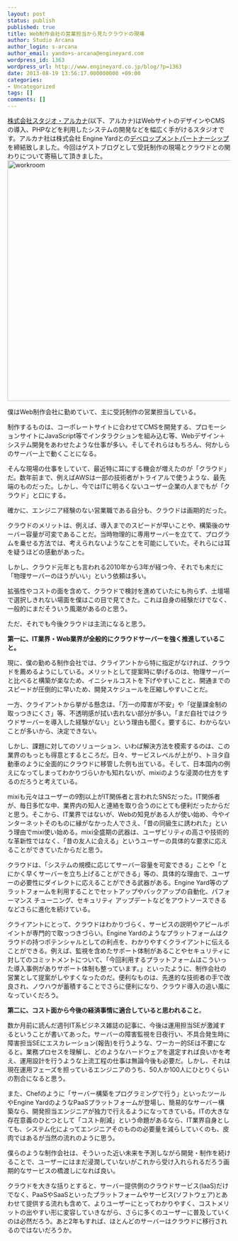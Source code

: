 ```yaml
---
layout: post
status: publish
published: true
title: Web制作会社の営業担当から見たクラウドの現場
author: Studio Arcana
author_login: s-arcana
author_email: yando+s-arcana@engineyard.com
wordpress_id: 1363
wordpress_url: http://www.engineyard.co.jp/blog/?p=1363
date: 2013-08-19 13:56:17.000000000 +09:00
categories:
- Uncategorized
tags: []
comments: []
---
```

<div class="note"><a href="http://www.s-arcana.co.jp/" target="_blank">株式会社スタジオ・アルカナ</a>(以下、アルカナ)はWebサイトのデザインやCMSの導入、PHPなどを利用したシステムの開発などを幅広く手がけるスタジオです。アルカナ社は株式会社 Engine Yardとの<a href="http://www.engineyard.co.jp/partners/developers" target="_blank">デベロップメントパートナーシップ</a>を締結致しました。今回はゲストブログとして受託制作の現場とクラウドとの関わりについて寄稿して頂きました。</div>

<img src="http://www.engineyard.co.jp/blog/wp-content/uploads/2013/08/workroom.jpg" alt="workroom" width="700" height="543" class="alignnone size-full wp-image-1407" />

僕はWeb制作会社に勤めていて、主に受託制作の営業担当している。

制作するものは、コーポレートサイトに合わせてCMSを開発する、プロモーションサイトにJavaScript等でインタラクションを組み込む等、Webデザイン＋システム開発をあわせたような仕事が多い。そしてそれらはもちろん、何かしらのサーバー上で動くことになる。

そんな現場の仕事をしていて、最近特に耳にする機会が増えたのが「クラウド」だ。数年前まで、例えばAWSは一部の技術者がトライアルで使うような、最先端のものだった。しかし、今ではITに明るくないユーザー企業の人までもが「クラウド」と口にする。

確かに、エンジニア経験のない営業職である自分も、クラウドは画期的だった。

クラウドのメリットは、例えば、導入までのスピードが早いことや、構築後のサーバー容量が可変であることだ。当時物理的に専用サーバーを立てて、プログラムを乗せる方法では、考えられないようなことを可能にしていた。それらには耳を疑うほどの感動があった。

しかし、クラウド元年とも言われる2010年から3年が経つ今、それでも未だに「物理サーバーのほうがいい」という依頼は多い。

拡張性やコストの面を含めて、クラウドで検討を進めていたにも拘らず、土壇場で選択しきれない場面を僕はこの目で見てきた。これは自身の経験だけでなく、一般的にまだそういう風潮があるのと思う。

ただ、それでも今後クラウドは主流になると思う。

<strong>第一に、IT業界・Web業界が全般的にクラウドサーバーを強く推進していること。</strong>

現に、僕の勤める制作会社では、クライアントから特に指定がなければ、クラウドを薦めるようにしている。メリットとして提案時に挙げるのは、物理サーバーと比べると構築が楽なため、イニシャルコストを下げやすいことと、開通までのスピードが圧倒的に早いため、開発スケジュールを圧縮しやすいことだ。

一方、クライアントから挙がる懸念は、「万一の障害が不安」や「従量課金制の取っつきにくさ」等、不透明感が拭い去れない部分が多い。「まだ自社ではクラウドサーバーを導入した経験がない」という理由も聞く。要するに、わからないことが多いから、決定できない。

しかし、課題に対してのソリューション、いわば解決方法を模索するのは、この業界のもっとも得意とするところだ。日々、サービスレベルが上がり、トヨタ自動車のように全面的にクラウドに移管した例も出ている。そして、日本国内の例えになってしまってわかりづらいかも知れないが、mixiのような浸潤の仕方をするのだろうと考えている。

mixiも元々はユーザーの9割以上がIT関係者と言われたSNSだった。IT関係者が、毎日多忙な中、業界内の知人と連絡を取り合うのにとても便利だったからだと思う。そこから、IT業界ではないが、Webの知見がある人が使い始め、今やインターネットそのものに縁がなかった人でさえ、「昔の同級生に誘われた」という理由でmixi使い始める。mixi全盛期の武器は、ユーザビリティの高さや技術的な革新性ではなく、「昔の友人に会える」というユーザーの具体的な要求に応えることができていたからだと思う。

クラウドは、「システムの規模に応じてサーバー容量を可変できる」ことや「とにかく早くサーバーを立ち上げることができる」等の、具体的な理由で、ユーザーの必要性にダイレクトに応えることができる武器がある。Engine Yard等のプラットフォームを利用することでセットアップやバックアップの自動化、パフォーマンス チューニング、セキュリティ アップデートなどをアウトソースできるなどさらに進化を続けている。

クライアントにとって、クラウドはわかりづらく、サービスの説明やアピールポイントが専門的で取っつきづらい。Engine Yardのようなプラットフォームはクラウドの持つポテンシャルとしての利点を、わかりやすくクライアントに伝えることができる。例えば、監視を含めたサポート体制があることやセキュリティに対してのコミットメントについて、「今回利用するプラットフォームはこういった導入事例がありサポート体制も整っています。」といったように、制作会社の営業として提案がしやすくなったのだ。便利なものは、先進的な技術者の手で改良され、ノウハウが蓄積することでさらに便利になり、クラウド導入の追い風になっていくだろう。

<strong>第二に、コスト面から今後の経済事情に適合していると思われること</strong>。

数か月前に読んだ週刊IT系ビジネス雑誌の記事に、今後は運用担当SEが激減するということが書いてあった。サーバーの障害監視を日夜行い、不具合発生時に障害担当SEにエスカレーション(報告)を行うような、ワーカー的SEは不要になると。業務プロセスを理解し、どのようなハードウェアを選定すれば良いかを考え、運用設計を行うような上流工程の仕事は無論今後も必要だ。しかし、それは現在運用フェーズを担っているエンジニアのうち、50人か100人にひとりくらいの割合になると思う。

また、Chefのように「サーバー構築をプログラミングで行う」といったツールやEngine YardのようなPaaSプラットフォームが登場し、簡易的なサーバー構築なら、開発担当エンジニアが独力で行えるようになってきている。ITの大きな存在意義のひとつとして「コスト削減」という命題があるなら、IT業界自身としても、システム化によってエンジニアそのものの必要量を減らしていくのも、皮肉ではあるが当然の流れのように思う。


僕らのような制作会社は、そういった近い未来を予測しながら開発・制作を続けることで、ユーザーにはまだ浸潤していないがこれから受け入れられるだろう画期的なサービスの橋渡しになれば良い。

クラウドを大きな括りとすると、サーバー提供側のクラウドサービス(IaaS)だけでなく、PaaSやSaaSといったプラットフォームやサービス(ソフトウェア)とあわせて提供する流れも含めて、よりユーザーにとってわかりやすく、コストメリットの出やすい形に変容していきながら、さらに多くのユーザーに普及していくのは必然だろう。あと2年もすれば、ほとんどのサーバーはクラウドに移行されるのではないだろうか。


